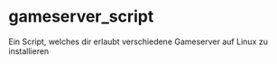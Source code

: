 # gameserver_script
Ein Script, welches dir erlaubt verschiedene Gameserver auf Linux zu installieren
